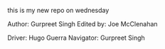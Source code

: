 this is my new repo on wednesday

Author: Gurpreet Singh
Edited by: Joe McClenahan

Driver: Hugo Guerra
Navigator: Gurpreet Singh
